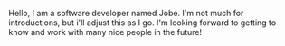 Hello, I am a software developer named Jobe. I'm not much for introductions, but i'll adjust this as I go. I'm looking forward to getting to know and work with many nice people in the future!
